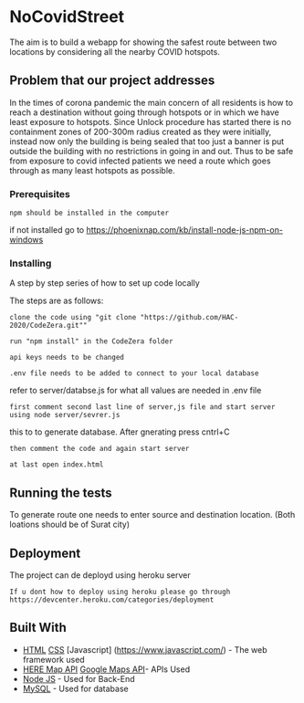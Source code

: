 # NoCovidStreet

The aim is to build a webapp for showing the safest route between two locations by considering all the nearby COVID hotspots.

## Problem that our project addresses

In the times of corona pandemic the main concern of all residents is how to reach a destination without going through hotspots or in which we have least exposure to hotspots.
Since Unlock procedure has started there is no containment zones of 200-300m radius created as they were initially, instead now only the building is being sealed that too just a banner is put outside the building with no restrictions in going in and out.
Thus to be safe from exposure to covid infected patients we need a route which goes through as many least hotspots as possible.

### Prerequisites
  ```
  npm should be installed in the computer
  ```
  if not installed go to https://phoenixnap.com/kb/install-node-js-npm-on-windows

### Installing

A step by step series of how to set up code locally

The steps are as follows:

```
clone the code using "git clone "https://github.com/HAC-2020/CodeZera.git""
```

```
run "npm install" in the CodeZera folder
```
```
api keys needs to be changed
```
```
.env file needs to be added to connect to your local database 
```
refer to server/databse.js for what all values are needed in .env file

```
first comment second last line of server,js file and start server using node server/sevrer.js
```
this to to generate database. After gnerating press cntrl+C
```
then comment the code and again start server
```
```
at last open index.html
```
## Running the tests

To generate route one needs to enter source and destination location. (Both loations should be of Surat city)

## Deployment

The project can de deployd using heroku server
```
If u dont how to deploy using heroku please go through https://devcenter.heroku.com/categories/deployment
```

## Built With

* [HTML](https://www.w3schools.com/html/) [CSS](https://www.w3schools.com/css/) [Javascript] (https://www.javascript.com/) - The web framework used
* [HERE Map API](https://developer.here.com/) [Google Maps API](https://developers.google.com/maps/documentation)- APIs Used
* [Node JS](https://nodejs.org/) - Used for Back-End
* [MySQL](https://www.mysql.com/) - Used for database

